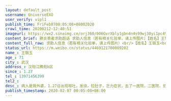 ```yaml
---
layout: default_post
username: UniverseEXO
user_verify: vipl1
publish_time: FriFeb0700:05:08+08002020
crawl_time: 20200212-12:40:51
imageurl: https://wx2.sinaimg.cn/orj360/006GvrXbly1gbn4n4s99wj30yi1pc49y.jpg,https://wx2.sinaimg.cn/orj360/006GvrXbly1gbn4n3zrujj30u01hc7cg.jpg
content_brief: 肺炎患者求助超话 求助人信息（若有相关化验单，请上传图片）【姓名】王银玉【年龄】71【所在城市】武汉【所在小区、社区】汉阳江腾苑b区【患病时间】1.27【联系方式】13971456399【其他紧急联系人18040586226【病情描述】 病人是我外婆，1.27日出现呕吐，发烧，拉肚子，乏力症状，去了一 ...全文
content_full_raw: 求助人信息（若有相关化验单，请上传图片）<br/>【姓名】王银玉<br/>【年龄】71<br/>【所在城市】武汉<br/>【所在小区、社区】汉阳江腾苑b区<br/>【患病时间】1.27<br/>【联系方式】13971456399<br/>【其他紧急联系人18040586226<br/>【病情描述】病人是我外婆，1.27日出现呕吐，发烧，拉肚子，乏力症状，去了一医院，二医院，协和，均无法安排住院，在家自行隔离，必须确诊才行，2.4日做了核酸检测，为阴性，协和医生说中度在家隔离，2.6日晚上10点病情加重，到一医院去，医生说必须住院，情况严重，但是又不收治，要我们去协和，我们已经在踢球的路上来来回回太多次了，我奶奶就是在这样的踢球路上死亡。求求大家帮帮我们，让我们住院吧。
status_url: https://m.weibo.cn/status/4469121700089202
name_: 王银玉
age_: 71
city_: 武汉
address_: 汉阳江腾苑b区
since_: 1.27
tel_: 13971456399
tel2_: 
desc_: 病人是我外婆，1.27日出现呕吐，发烧，拉肚子，乏力症状，去了一医院，二医院，协和，均无法安排住院，在家自行隔离，必须确诊才行，2.4日做了核酸检测，为阴性，协和医生说中度在家隔离，2.6日晚上10点病情加重，到一医院去，医生说必须住院，情况严重，但是又不收治，要我们去协和，我们已经在踢球的路上来来回回太多次了，我奶奶就是在这样的踢球路上死亡。求求大家帮帮我们，让我们住院吧。
publish_timestamp: 2020-02-07 00:05:08+08:00
---
```

